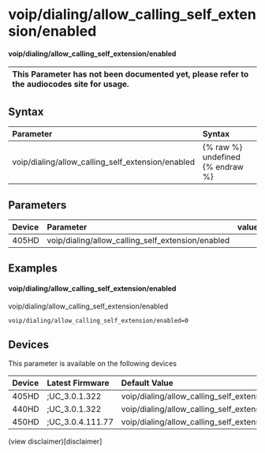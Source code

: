 ﻿---
description: voip/dialing/allow_calling_self_extension/enabled
search:
    keywords: ['voip','dialing','allow_calling_self_extension','enabled']
---

# voip/dialing/allow_calling_self_extension/enabled

#### voip/dialing/allow_calling_self_extension/enabled


| This Parameter has not been documented yet, please refer to the audiocodes site for usage.  |
| :--- |

## Syntax
| Parameter | Syntax |
| :--- | :--- |
|voip/dialing/allow_calling_self_extension/enabled | {% raw %} undefined {% endraw %} |

## Parameters
|Device|Parameter|value|Description|
|:---|:---|:---|:---|
| 405HD | voip/dialing/allow_calling_self_extension/enabled |  |  |

## Examples
#### voip/dialing/allow_calling_self_extension/enabled

voip/dialing/allow_calling_self_extension/enabled

```
voip/dialing/allow_calling_self_extension/enabled=0
```

## Devices
This parameter is available on the following devices

| Device | Latest Firmware | Default Value |
|:---|:---|:---|
| 405HD | ;UC_3.0.1.322 | voip/dialing/allow_calling_self_extension/enabled=0 
| 440HD | ;UC_3.0.1.322 | voip/dialing/allow_calling_self_extension/enabled=0 
| 450HD | ;UC_3.0.4.111.77 | voip/dialing/allow_calling_self_extension/enabled=0 

(view disclaimer)[disclaimer]
